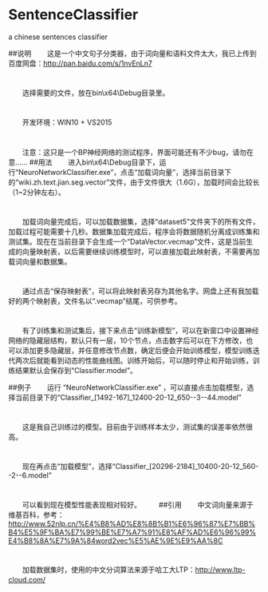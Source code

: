 # SentenceClassifier
a chinese sentences classifier

##说明
　　这是一个中文句子分类器，由于词向量和语料文件太大，我已上传到百度网盘：http://pan.baidu.com/s/1nvEnLn7
#
　　选择需要的文件，放在bin\x64\Debug目录里。
#
　　开发环境：WIN10 + VS2015
#
　　注意：这只是一个BP神经网络的测试程序，界面可能还有不少bug，请勿在意……
##用法
　　进入bin\x64\Debug目录下，运行“NeuroNetworkClassifier.exe”，点击“加载词向量”，选择当前目录下的“wiki.zh.text.jian.seg.vector”文件，由于文件很大（1.6G），加载时间会比较长（1~2分钟左右）。
#
　　加载词向量完成后，可以加载数据集，选择“dataset5”文件夹下的所有文件，加载过程可能需要十几秒。数据集加载完成后，程序会将数据随机分离成训练集和测试集。现在在当前目录下会生成一个“DataVector.vecmap”文件，这是当前生成的向量映射表，以后需要继续训练模型时，可以直接加载此映射表，不需要再加载词向量和数据集。
#
　　通过点击“保存映射表”，可以将此映射表另存为其他名字。网盘上还有我加载好的两个映射表，文件名以“.vecmap”结尾，可供参考。
#
　　有了训练集和测试集后，接下来点击“训练新模型”，可以在新窗口中设置神经网络的隐藏层结构，默认只有一层，10个节点，点击数字后可以在下方修改，也可以添加更多隐藏层，并任意修改节点数，确定后便会开始训练模型，模型训练迭代两次后就能看到动态的性能曲线图。训练开始后，可以随时停止和开始训练，训练结果默认会保存到“Classifier.model”。

##例子
　　运行 “NeuroNetworkClassifier.exe” ，可以直接点击加载模型，选择当前目录下的“Classifier_[1492-167]_12400-20-12_650--3--44.model” 
#
　　这是我自己训练过的模型。目前由于训练样本太少，测试集的误差率依然很高。
#
　　现在再点击“加载模型”，选择“Classifier_[20296-2184]_10400-20-12_560--2--6.model” 
#
　　可以看到现在模型性能表现相对较好。
　　
##引用
　　中文词向量来源于维基百科，参考：http://www.52nlp.cn/%E4%B8%AD%E8%8B%B1%E6%96%87%E7%BB%B4%E5%9F%BA%E7%99%BE%E7%A7%91%E8%AF%AD%E6%96%99%E4%B8%8A%E7%9A%84word2vec%E5%AE%9E%E9%AA%8C
#
　　加载数据集时，使用的中文分词算法来源于哈工大LTP：http://www.ltp-cloud.com/
　　

